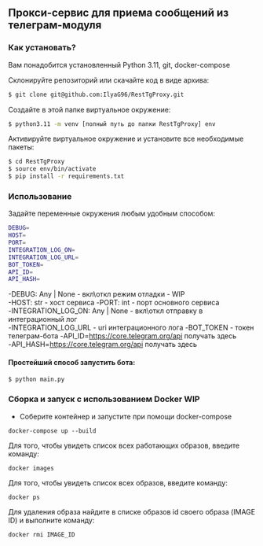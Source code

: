 ##  Прокси-сервис для приема сообщений из телеграм-модуля

### Как установать?

Вам понадобится установленный Python 3.11, git, docker-compose

Склонируйте репозиторий или скачайте код в виде архива:
```bash
$ git clone git@github.com:IlyaG96/RestTgProxy.git
```

Создайте в этой папке виртуальное окружение:
```bash
$ python3.11 -m venv [полный путь до папки RestTgProxy] env
```

Активируйте виртуальное окружение и установите все необходимые пакеты:
```bash
$ cd RestTgProxy
$ source env/bin/activate
$ pip install -r requirements.txt
```
### Использование
Задайте переменные окружения любым удобным способом:
```bash
DEBUG=
HOST=
PORT=
INTEGRATION_LOG_ON=
INTEGRATION_LOG_URL=
BOT_TOKEN=
API_ID=
API_HASH=
```

 -DEBUG: Any | None - вкл\откл режим отладки - WIP   
 -HOST: str - хост сервиса
 -PORT: int - порт основного сервиса  
 -INTEGRATION_LOG_ON: Any | None - вкл\откл отправку в интеграционный лог  
 -INTEGRATION_LOG_URL - uri интеграционного лога 
 -BOT_TOKEN - токен телеграм-бота 
 -API_ID=https://core.telegram.org/api  получать здесь  
 -API_HASH=https://core.telegram.org/api  получать здесь

#### Простейший способ запустить бота:
```bash
$ python main.py
```

### Сборка и запуск с использованием Docker WIP

- Соберите контейнер и запустите при помощи docker-compose
```shell
docker-compose up --build
```

Для того, чтобы увидеть список всех работающих образов, введите команду:
```shell
docker images
```
Для того, чтобы увидеть список всех образов, введите команду:
```shell
docker ps
```
Для удаления образа найдите в списке образов id своего образа (IMAGE ID) и выполните команду:
```shell
docker rmi IMAGE_ID   
```